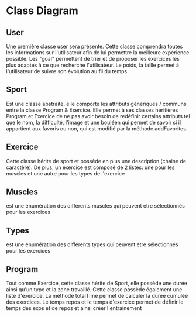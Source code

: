# Class Diagram

## User

Une première classe user sera présente. Cette classe comprendra toutes les informations sur l'utilisateur afin de lui permettre la meilleure expérience possible. Les "goal" permettent de trier et de proposer les exercices les plus adaptés à ce que recherche l'utilisateur. Le poids, la taille permet à l'utilisateur de suivre son évolution au fil du temps. 


## Sport

Est une classe abstraite, elle comporte les attributs génériques / communs entre la classe Program & Exercice. Elle permet à ses classes héritières Program et Exercice de ne pas avoir besoin de redéfinir certains attributs tel que le nom, la difficulté, l'image et une bouléen qui permet de savoir si il appartient aux favoris ou non, qui est modifié par la méthode addFavorites.

## Exercice

Cette classe hérite de sport et possède en plus une description (chaine de caractère). De plus, un exercice est composé de 2 listes: une pour les muscles et une autre pour les types de l'exercice

## Muscles 

est une énumération des différents muscles qui peuvent etre sélectionnés pour les exercices

## Types 

est une énumération des différents types qui peuvent etre sélectionnés pour les exercices

## Program

Tout comme Exercice, cette classe hérite de Sport, elle possède une durée ainsi qu'un type et la zone travaillé. Cette classe possède également une liste d'exercice. La méthode totalTime permet de calculer la durée cumulée des exercices. Le temps repos et le temps d'exercice permet de définir le temps des exos et de repos et ainsi créer l'entrainement

